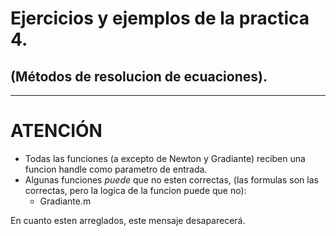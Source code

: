 # Ejercicios y ejemplos de la practica 4.
## (Métodos de resolucion de ecuaciones).
--------------------
# ATENCIÓN
- Todas las funciones (a excepto de Newton y Gradiante) reciben una funcion handle como parametro de entrada.
- Algunas funciones *puede* que no esten correctas, (las formulas son las correctas, pero la logica de la funcion puede que no):
  - Gradiante.m
  
En cuanto esten arreglados, este mensaje desaparecerá.
